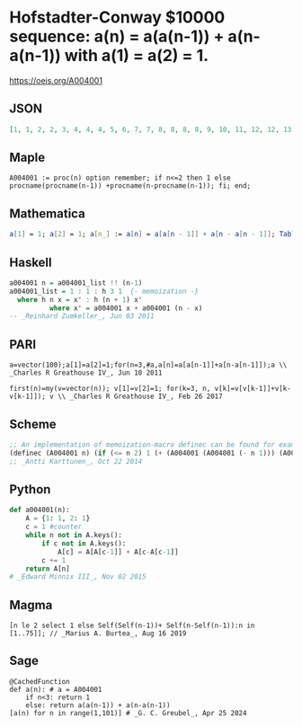 # Hofstadter\-Conway $10000 sequence: a\(n\) \= a\(a\(n\-1\)\) \+ a\(n\-a\(n\-1\)\) with a\(1\) \= a\(2\) \= 1\.
https://oeis.org/A004001
## JSON
```JSON
[1, 1, 2, 2, 3, 4, 4, 4, 5, 6, 7, 7, 8, 8, 8, 8, 9, 10, 11, 12, 12, 13, 14, 14, 15, 15, 15, 16, 16, 16, 16, 16, 17, 18, 19, 20, 21, 21, 22, 23, 24, 24, 25, 26, 26, 27, 27, 27, 28, 29, 29, 30, 30, 30, 31, 31, 31, 31, 32, 32, 32, 32, 32, 32, 33, 34, 35, 36, 37, 38, 38, 39, 40, 41, 42]
```
## Maple
```Maple
A004001 := proc(n) option remember; if n<=2 then 1 else procname(procname(n-1)) +procname(n-procname(n-1)); fi; end;
```
## Mathematica
```Mathematica
a[1] = 1; a[2] = 1; a[n_] := a[n] = a[a[n - 1]] + a[n - a[n - 1]]; Table[ a[n], {n, 1, 75}] (* _Robert G. Wilson v_ *)
```
## Haskell
```Haskell
a004001 n = a004001_list !! (n-1)
a004001_list = 1 : 1 : h 3 1  {- memoization -}
  where h n x = x' : h (n + 1) x'
          where x' = a004001 x + a004001 (n - x)
-- _Reinhard Zumkeller_, Jun 03 2011
```
## PARI
```PARI
a=vector(100);a[1]=a[2]=1;for(n=3,#a,a[n]=a[a[n-1]]+a[n-a[n-1]]);a \\ _Charles R Greathouse IV_, Jun 10 2011
```
```PARI
first(n)=my(v=vector(n)); v[1]=v[2]=1; for(k=3, n, v[k]=v[v[k-1]]+v[k-v[k-1]]); v \\ _Charles R Greathouse IV_, Feb 26 2017
```
## Scheme
```Scheme
;; An implementation of memoization-macro definec can be found for example from: http://oeis.org/wiki/Memoization
(definec (A004001 n) (if (<= n 2) 1 (+ (A004001 (A004001 (- n 1))) (A004001 (- n (A004001 (- n 1)))))))
;; _Antti Karttunen_, Oct 22 2014
```
## Python
```Python
def a004001(n):
    A = {1: 1, 2: 1}
    c = 1 #counter
    while n not in A.keys():
        if c not in A.keys():
            A[c] = A[A[c-1]] + A[c-A[c-1]]
        c += 1
    return A[n]
# _Edward Minnix III_, Nov 02 2015
```
## Magma
```Magma
[n le 2 select 1 else Self(Self(n-1))+ Self(n-Self(n-1)):n in [1..75]]; // _Marius A. Burtea_, Aug 16 2019
```
## Sage
```Sage
@CachedFunction
def a(n): # a = A004001
    if n<3: return 1
    else: return a(a(n-1)) + a(n-a(n-1))
[a(n) for n in range(1,101)] # _G. C. Greubel_, Apr 25 2024
```

